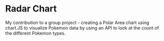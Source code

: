 # Radar Chart
My contribution to a group project - creating a Polar Area chart using chart.JS to visualize Pokemon data by using an API to look at the count of the different Pokemon types. 
